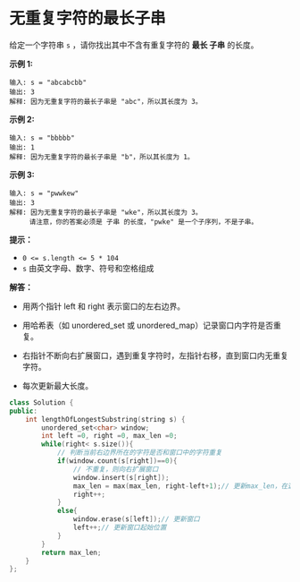 # 无重复字符的最长子串

给定一个字符串 `s` ，请你找出其中不含有重复字符的 **最长 子串** 的长度。

 

**示例 1:**

```
输入: s = "abcabcbb"
输出: 3 
解释: 因为无重复字符的最长子串是 "abc"，所以其长度为 3。
```

**示例 2:**

```
输入: s = "bbbbb"
输出: 1
解释: 因为无重复字符的最长子串是 "b"，所以其长度为 1。
```

**示例 3:**

```
输入: s = "pwwkew"
输出: 3
解释: 因为无重复字符的最长子串是 "wke"，所以其长度为 3。
     请注意，你的答案必须是 子串 的长度，"pwke" 是一个子序列，不是子串。
```

 

**提示：**

- `0 <= s.length <= 5 * 104`
- `s` 由英文字母、数字、符号和空格组成



**解答：**

- 用两个指针 left 和 right 表示窗口的左右边界。

- 用哈希表（如 unordered_set 或 unordered_map）记录窗口内字符是否重复。

- 右指针不断向右扩展窗口，遇到重复字符时，左指针右移，直到窗口内无重复字符。

- 每次更新最大长度。

```C++
class Solution {
public:
    int lengthOfLongestSubstring(string s) {
        unordered_set<char> window;
        int left =0, right =0, max_len =0;
        while(right< s.size()){
            // 判断当前右边界所在的字符是否和窗口中的字符重复
            if(window.count(s[right])==0){
                // 不重复，则向右扩展窗口
                window.insert(s[right]);
                max_len = max(max_len, right-left+1);// 更新max_len，在这里更新是为了防止s不含有重复字符，这样如果还是在发现要移动窗口时才更新，就会导致没有更新，因为没有移动窗口。
                right++;
            }
            else{
                window.erase(s[left]);// 更新窗口
                left++;// 更新窗口起始位置
            }    
        }
        return max_len;
    }
};
```

